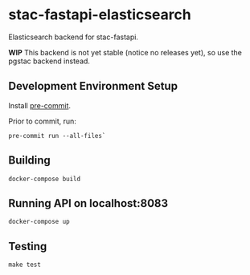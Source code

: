 # stac-fastapi-elasticsearch

Elasticsearch backend for stac-fastapi. 

**WIP** This backend is not yet stable (notice no releases yet), so use the pgstac backend instead.

## Development Environment Setup

Install [pre-commit](https://pre-commit.com/#install).

Prior to commit, run:

```
pre-commit run --all-files`
```

## Building

```
docker-compose build
```

## Running API on localhost:8083

```
docker-compose up
```

## Testing

```
make test
```
